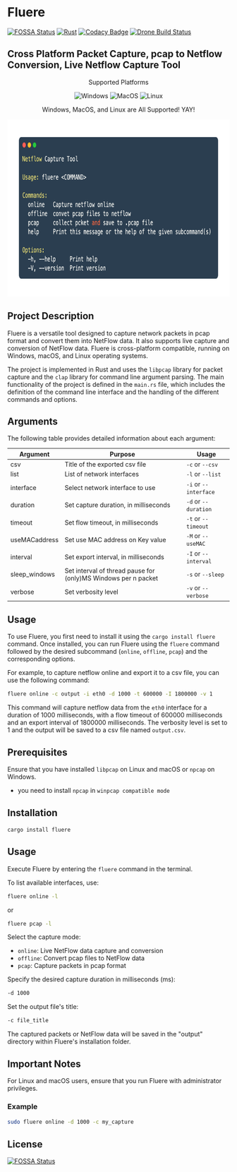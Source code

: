 # Fluere

[![FOSSA Status](https://app.fossa.com/api/projects/git%2Bgithub.com%2FSkuldNorniern%2Ffluere.svg?type=shield)](https://app.fossa.com/projects/git%2Bgithub.com%2FSkuldNorniern%2Ffluere?ref=badge_shield)
[![Rust](https://github.com/SkuldNorniern/fluere/actions/workflows/rust.yml/badge.svg)](https://github.com/SkuldNorniern/fluere/actions/workflows/rust.yml)
[![Codacy Badge](https://app.codacy.com/project/badge/Grade/9bb831ce9bab4ed394763bf9d6583773)](https://www.codacy.com/gh/SkuldNorniern/fluere/dashboard?utm_source=github.com&utm_medium=referral&utm_content=SkuldNorniern/fluere&utm_campaign=Badge_Grade)
[![Drone Build Status](https://drone.nornity.com/api/badges/SkuldNorniern/fluere/status.svg)](https://drone.nornity.com/SkuldNorniern/fluere)
## Cross Platform Packet Capture, pcap to Netflow Conversion, Live Netflow Capture Tool

<p align="center" align="right">
  Supported Platforms
</p>
<p align="center" align="right">
  <img alt="Windows" src="https://img.shields.io/badge/Windows-0078D6?style=for-the-badge&logo=windows&logoColor=white"/>
  <img alt="MacOS" src="https://img.shields.io/badge/mac%20os-000000?style=for-the-badge&logo=macos&logoColor=F0F0F0"/>
  <img alt="Linux" src="https://img.shields.io/badge/Linux-FCC624?style=for-the-badge&logo=linux&logoColor=black"/>
</p>
<p align="center" align="right">
  Windows, MacOS, and Linux are All Supported! YAY!
</p>

<div align="center">
    <img src="https://github.com/SkuldNorniern/fluere/blob/main/images/main.png" alt="Help Image" width="770" height="401"></img>
</div>

## Project Description

Fluere is a versatile tool designed to capture network packets in pcap format and convert them into NetFlow data. It also supports live capture and conversion of NetFlow data. Fluere is cross-platform compatible, running on Windows, macOS, and Linux operating systems.

The project is implemented in Rust and uses the `libpcap` library for packet capture and the `clap` library for command line argument parsing. The main functionality of the project is defined in the `main.rs` file, which includes the definition of the command line interface and the handling of the different commands and options.

## Arguments

The following table provides detailed information about each argument:

| Argument | Purpose | Usage |
| --- | --- | --- |
| csv | Title of the exported csv file | `-c` or `--csv` |
| list | List of network interfaces | `-l` or `--list` |
| interface | Select network interface to use | `-i` or `--interface` |
| duration | Set capture duration, in milliseconds | `-d` or `--duration` |
| timeout | Set flow timeout, in milliseconds | `-t` or `--timeout` |
| useMACaddress | Set use MAC address on Key value | `-M` or `--useMAC` |
| interval | Set export interval, in milliseconds | `-I` or `--interval` |
| sleep_windows | Set interval of thread pause for (only)MS Windows per n packet | `-s` or `--sleep` |
| verbose | Set verbosity level | `-v` or `--verbose` |

## Usage

To use Fluere, you first need to install it using the `cargo install fluere` command. Once installed, you can run Fluere using the `fluere` command followed by the desired subcommand (`online`, `offline`, `pcap`) and the corresponding options.

For example, to capture netflow online and export it to a csv file, you can use the following command:

```sh
fluere online -c output -i eth0 -d 1000 -t 600000 -I 1800000 -v 1
```

This command will capture netflow data from the `eth0` interface for a duration of 1000 milliseconds, with a flow timeout of 600000 milliseconds and an export interval of 1800000 milliseconds. The verbosity level is set to 1 and the output will be saved to a csv file named `output.csv`.

## Prerequisites

Ensure that you have installed `libpcap` on Linux and macOS or `npcap` on Windows.
- you need to install `npcap` in `winpcap compatible mode` 

## Installation

```sh
cargo install fluere
```

## Usage

Execute Fluere by entering the `fluere` command in the terminal.

To list available interfaces, use:

```sh
fluere online -l
```

or

```sh
fluere pcap -l
```

Select the capture mode:

- `online`: Live NetFlow data capture and conversion
- `offline`: Convert pcap files to NetFlow data
- `pcap`: Capture packets in pcap format

Specify the desired capture duration in milliseconds (ms):

```sh
-d 1000
```

Set the output file's title:

```sh
-c file_title
```

The captured packets or NetFlow data will be saved in the "output" directory within Fluere's installation folder.

## Important Notes

For Linux and macOS users, ensure that you run Fluere with administrator privileges.

### Example

```sh
sudo fluere online -d 1000 -c my_capture
```

## License

[![FOSSA Status](https://app.fossa.com/api/projects/git%2Bgithub.com%2FSkuldNorniern%2Ffluere.svg?type=large)](https://app.fossa.com/projects/git%2Bgithub.com%2FSkuldNorniern%2Ffluere?ref=badge_large)
